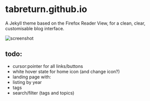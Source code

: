 # tabreturn.github.io
A Jekyll theme based on the Firefox Reader View, for a clean, clear,
customisable blog interface.

![screenshot](http://i.iinfo.cz/images/108/mozilla-firefox-38-0-5-stable-2.png)

## todo:
* cursor:pointer for all links/buttons
* white hover state for home icon (and change icon?)
* landing page with:
 * listing by year
 * tags
 * search/filter (tags and topics)
